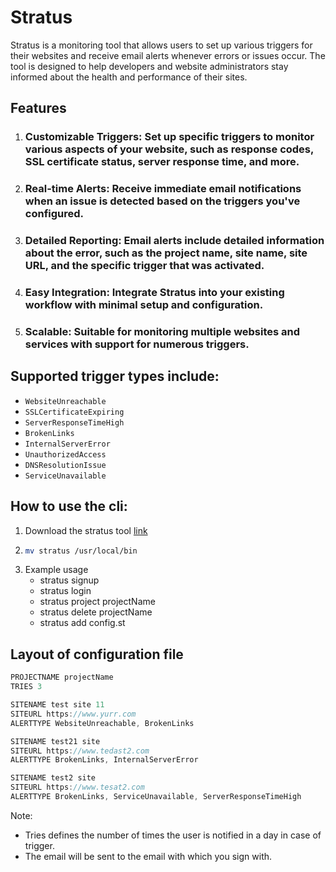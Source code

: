 # Stratus

Stratus is a monitoring tool that allows users to set up various triggers for their websites and receive email alerts whenever errors or issues occur. The tool is designed to help developers and website administrators stay informed about the health and performance of their sites.

## Features
1. ### Customizable Triggers: Set up specific triggers to monitor various aspects of your website, such as response codes, SSL certificate status, server response time, and more.
2. ### Real-time Alerts: Receive immediate email notifications when an issue is detected based on the triggers you've configured.
3. ### Detailed Reporting: Email alerts include detailed information about the error, such as the project name, site name, site URL, and the specific trigger that was activated.
4. ### Easy Integration: Integrate Stratus into your existing workflow with minimal setup and configuration.
5. ### Scalable: Suitable for monitoring multiple websites and services with support for numerous triggers.

## Supported trigger types include:

- ```WebsiteUnreachable```
- ```SSLCertificateExpiring```
- ```ServerResponseTimeHigh```
- ```BrokenLinks```
- ```InternalServerError```
- ```UnauthorizedAccess```
- ```DNSResolutionIssue```
- ```ServiceUnavailable```

## How to use the cli:
1. Download the stratus tool [link]()
2.  ```bash
    mv stratus /usr/local/bin
    ```
3. Example usage
    - stratus signup
    - stratus login
    - stratus project projectName
    - stratus delete projectName
    - stratus add config.st

## Layout of configuration file
```js
PROJECTNAME projectName
TRIES 3 

SITENAME test site 11
SITEURL https://www.yurr.com
ALERTTYPE WebsiteUnreachable, BrokenLinks

SITENAME test21 site
SITEURL https://www.tedast2.com
ALERTTYPE BrokenLinks, InternalServerError

SITENAME test2 site
SITEURL https://www.tesat2.com
ALERTTYPE BrokenLinks, ServiceUnavailable, ServerResponseTimeHigh
```
Note: 
- Tries defines the number of times the user is notified in a day in case of trigger.
- The email will be sent to the email with which you sign with.